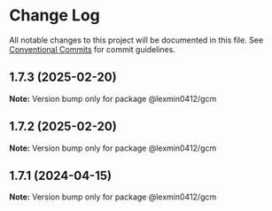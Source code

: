 # Change Log

All notable changes to this project will be documented in this file.
See [Conventional Commits](https://conventionalcommits.org) for commit guidelines.

## 1.7.3 (2025-02-20)

**Note:** Version bump only for package @lexmin0412/gcm





## 1.7.2 (2025-02-20)

**Note:** Version bump only for package @lexmin0412/gcm





## 1.7.1 (2024-04-15)

**Note:** Version bump only for package @lexmin0412/gcm
